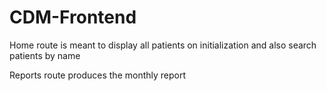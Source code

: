# CDM-Frontend
Home route is meant to display all patients on initialization and also search patients by name

Reports route produces the monthly report
